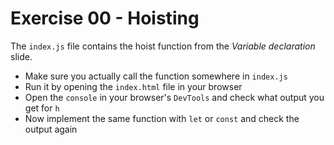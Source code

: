 # Exercise 00 - Hoisting

The `index.js` file contains the hoist function from the _Variable declaration_ slide.

- Make sure you actually call the function somewhere in `index.js`
- Run it by opening the `index.html` file in your browser
- Open the `console` in your browser's `DevTools` and check what output you get for `h`
- Now implement the same function with `let` or `const` and check the output again
